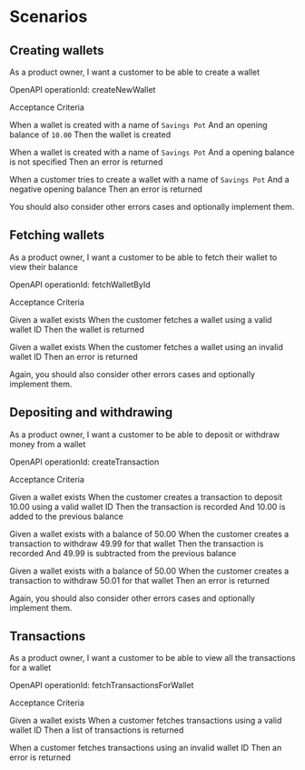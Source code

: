 # Scenarios

## Creating wallets
As a product owner, I want a customer to be able to create a wallet

OpenAPI operationId: createNewWallet

Acceptance Criteria

When a wallet is created with a name of `Savings Pot`
And an opening balance of `10.00`
Then the wallet is created

When a wallet is created with a name of `Savings Pot`
And a opening balance is not specified
Then an error is returned

When a customer tries to create a wallet with a name of `Savings Pot`
And a negative opening balance
Then an error is returned

You should also consider other errors cases and optionally implement them.


## Fetching wallets
As a product owner, I want a customer to be able to fetch their wallet to view their balance

OpenAPI operationId: fetchWalletById

Acceptance Criteria

Given a wallet exists
When the customer fetches a wallet using a valid wallet ID
Then the wallet is returned

Given a wallet exists
When the customer fetches a wallet using an invalid wallet ID
Then an error is returned

Again, you should also consider other errors cases and optionally implement them.


## Depositing and withdrawing
As a product owner, I want a customer to be able to deposit or withdraw money from a wallet

OpenAPI operationId: createTransaction

Acceptance Criteria

Given a wallet exists
When the customer creates a transaction to deposit 10.00 using a valid wallet ID
Then the transaction is recorded
And 10.00 is added to the previous balance

Given a wallet exists with a balance of 50.00
When the customer creates a transaction to withdraw 49.99 for that wallet
Then the transaction is recorded
And 49.99 is subtracted from the previous balance

Given a wallet exists with a balance of 50.00
When the customer creates a transaction to withdraw 50.01 for that wallet
Then an error is returned

Again, you should also consider other errors cases and optionally implement them.


## Transactions
As a product owner, I want a customer to be able to view all the transactions for a wallet

OpenAPI operationId: fetchTransactionsForWallet

Acceptance Criteria

Given a wallet exists
When a customer fetches transactions using a valid wallet ID
Then a list of transactions is returned

When a customer fetches transactions using an invalid wallet ID
Then an error is returned